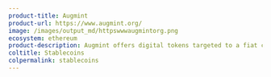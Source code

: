 ```yaml
---
product-title: Augmint
product-url: https://www.augmint.org/
image: /images/output_md/httpswwwaugmintorg.png
ecosystem: ethereum
product-description: Augmint offers digital tokens targeted to a fiat currency. Stablecoin backed 1&#58;1 by Euros.
coltitle: Stablecoins
colpermalink: stablecoins
---
```

